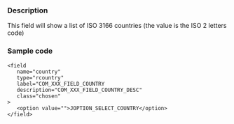 ### Description
This field will show a list of ISO 3166 countries (the value is the ISO 2 letters code)

### Sample code
```
<field 
   name="country" 
   type="rcountry"
   label="COM_XXX_FIELD_COUNTRY
   description="COM_XXX_FIELD_COUNTRY_DESC"
   class="chosen"
>
   <option value="">JOPTION_SELECT_COUNTRY</option>
</field>
```